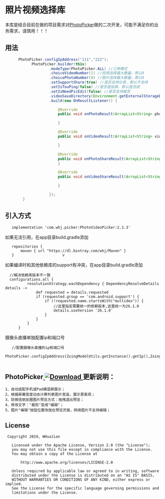 # 照片视频选择库

本库是结合目前在做的项目需求对[PhotoPicker](https://github.com/donglua/PhotoPicker)做的二次开发，可能不满足你的业务需求，请慎用！！！

## 用法
```Java
      PhotoPicker.configIpAddress("111","222");
            PhotoPicker.builder(this)
                    .modeType(PhotoPicker.ALL) //三种模式
                    .choiceVideoNumber(1) //视频选择最大数量，默认9
                    .choicePhotoNumber(9) //图片选择最大数量，默认9
                    .setSupportShare(true) //是否支持分享，默认不支持
                    .setIsTouPing(false) //是否是投屏，默认是完成
                    .setIsNeedPicEdit(false) //是否支持裁剪
                    .videoSaveDirectory(Environment.getExternalStorageDirectory().getPath()) //指定视频存储文件夹
                    .build(new OnResultListener() {

                        @Override
                        public void onPhotoResult(ArrayList<String> photos) {

                        }

                        @Override
                        public void onVideoResult(ArrayList<String> videos) {

                        }

                        @Override
                        public void onPhotoShareResult(ArrayList<String> files) {
                        }

                        @Override
                        public void onVideoShareResult(ArrayList<String> files) {

                        }

                    });
        }
```

## 引入方式
```       
   implementation 'com.whj.picker:PhotoVideoPicker:2.1.3'

```
如果无法引用，在app目录build.gradle添加
```
   repositories {
       maven { url "https://dl.bintray.com/whj/Maven" }
   }                      v

```
如果编译时和其他依赖库的support有冲突，在app目录build.gradle添加
```
  //解决依赖库版本不一致
  configurations.all {
          resolutionStrategy.eachDependency { DependencyResolveDetails details ->
              def requested = details.requested
              if (requested.group == 'com.android.support') {
                  if (!requested.name.startsWith("multidex")) {
                      //这里指定需要统一的依赖版本,这里统一为26.1.0
                      details.useVersion '26.1.0'
                  }
              }
          }
      }

```
摄像头直播单独配置ip和端口号
```
   //配置摄像头直播的ip和端口号
   PhotoPicker.configIpAddress(ZxingModelUtils.getInstance().getIp(),ZxingModelUtils.getInstance().getUDPPort());


```

## PhotoPicker[ ![Download](https://api.bintray.com/packages/whj/Maven/PhotoVideoPicker/images/download.svg?version=2.1.3) ](https://bintray.com/whj/Maven/PhotoVideoPicker/2.1.3/link)更新说明：
```
1、自动适配手机或Pad横竖屏展示；
2、根据屏幕宽度动态计算列表图片宽高，展示更美观；
3、防微信朋友圈图片预览方式：拖拽退出预览；
4、修改文字："裁剪"变成"编辑"；
5、图片"编辑"按钮位置改放在预览页面，网络图片不支持编辑；

```

## License
```
 Copyright 2019, WHuaJian

   Licensed under the Apache License, Version 2.0 (the "License");
   you may not use this file except in compliance with the License.
   You may obtain a copy of the License at

       http://www.apache.org/licenses/LICENSE-2.0

   Unless required by applicable law or agreed to in writing, software
   distributed under the License is distributed on an "AS IS" BASIS,
   WITHOUT WARRANTIES OR CONDITIONS OF ANY KIND, either express or implied.
   See the License for the specific language governing permissions and
   limitations under the License.
```
